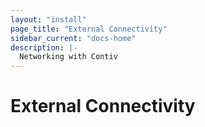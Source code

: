 ```yaml
---
layout: "install"
page_title: "External Connectivity"
sidebar_current: "docs-home"
description: |-
  Networking with Contiv
---
```


# External Connectivity

